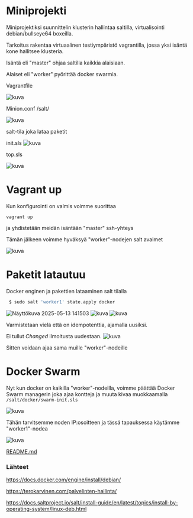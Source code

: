 # Miniprojekti
Miniprojektiksi suunnittelin klusterin hallintaa saltilla, virtualisointi debian/bullseye64 boxeilla.

Tarkoitus rakentaa virtuaalinen testiympäristö vagrantilla, jossa yksi isäntä kone hallitsee klusteria.

Isäntä eli "master" ohjaa saltilla kaikkia alaisiaan.

Alaiset eli "worker" pyörittää docker swarmia.

Vagrantfile

![kuva](https://github.com/user-attachments/assets/06271c71-fd2c-4310-8667-949d20b7aaef)


Minion.conf /salt/

![kuva](https://github.com/user-attachments/assets/d69468de-e3a5-45f0-8b0e-8b2c13e98846)


salt-tila joka lataa paketit

init.sls
![kuva](https://github.com/user-attachments/assets/a1860b2a-8982-45fa-baae-c372abf58ff4)

top.sls

![kuva](https://github.com/user-attachments/assets/76ca3187-20ae-47e6-ae62-1a4d4e4ac62a)

# Vagrant up

Kun konfigurointi on valmis voimme suorittaa

```vagrant up```

ja yhdistetään meidän isäntään "master" ssh-yhteys

Tämän jälkeen voimme hyväksyä "worker"-nodejen salt avaimet


![kuva](https://github.com/user-attachments/assets/da45c4b8-4874-4119-9f03-74a7be8b71b3)

# Paketit latautuu
Docker enginen ja pakettien lataaminen salt tilalla

```bash 
 $ sudo salt 'worker1' state.apply docker
```

![Näyttökuva 2025-05-13 141503](https://github.com/user-attachments/assets/8825def7-6832-48dc-bd5d-0c06f63709a2)
![kuva](https://github.com/user-attachments/assets/229fe486-9ed2-4cce-bf61-ab16d46722ec)
![kuva](https://github.com/user-attachments/assets/6fa06c67-b12f-413e-997a-ad7711cd05bd)


Varmistetaan vielä että on idempotenttia, ajamalla uusiksi.

Ei tullut *Changed* ilmoitusta uudestaan.
![kuva](https://github.com/user-attachments/assets/ea303c3e-c543-4a34-9afe-3d6c0e0f4311)

Sitten voidaan ajaa sama muille "worker"-nodeille

# Docker Swarm

Nyt kun docker on kaikilla "worker"-nodeilla, voimme päättää Docker Swarm managerin joka ajaa kontteja ja muuta kivaa muokkaamalla ```/salt/docker/swarm-init.sls```


![kuva](https://github.com/user-attachments/assets/ae0602bf-dd09-4304-995e-9760b8177666)


Tähän tarvitsemme noden IP:osoitteen ja tässä tapauksessa käytämme "worker1"-nodea


![kuva](https://github.com/user-attachments/assets/b3e9e065-4aab-4b67-ba26-99fecd11c3b1)









[README.md](https://github.com/jndg/docker-cluster-automation)


### Lähteet

https://docs.docker.com/engine/install/debian/

https://terokarvinen.com/palvelinten-hallinta/

https://docs.saltproject.io/salt/install-guide/en/latest/topics/install-by-operating-system/linux-deb.html
